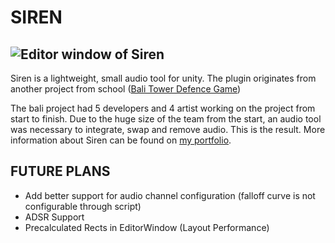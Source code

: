 # SIREN
![Editor window of Siren](https://i.ibb.co/hg61SZx/image.png)
---
Siren is a lightweight, small audio tool for unity. The plugin originates from another project from school ([Bali Tower Defence Game](https://github.com/squiig/bali-tower-defense-game)) 

The bali project had 5 developers and 4 artist working on the project from start to finish. Due to the huge size of the team from the start, an audio tool was necessary to integrate, swap and remove audio. This is the result. 
More information about Siren can be found on [my portfolio](http://jaronkuijper.nl/siren).

## FUTURE PLANS

 - Add better support for audio channel configuration (falloff curve is not configurable through script)
 - ADSR Support
 - Precalculated Rects in EditorWindow (Layout Performance)
